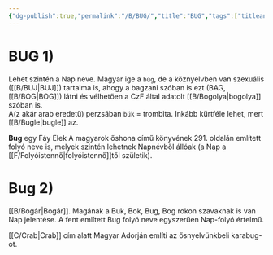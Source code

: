 ```yaml
---
{"dg-publish":true,"permalink":"/B/BUG/","title":"BUG","tags":["titleandheadingonedontmatch","multipleentries","stitched"],"created":"2023-12-09T05:47","updated":"2024-02-12T18:08"}
---
```



# BUG 1)

Lehet szintén a Nap neve. Magyar ige a `búg`, de a köznyelvben van szexuális ([[B/BUJ\|BUJ]]) tartalma is, ahogy a bagzani szóban is ezt (BAG, [[B/BOG\|BOG]]) látni és vélhetően a CzF által adatolt [[B/Bogolya\|bogolya]] szóban is.  
A(z akár arab eredetű) perzsában `búk` = trombita. Inkább kürtféle lehet, mert [[B/Bugle\|bugle]] az.  

**Bug** egy Fáy Elek A magyarok őshona című könyvének 291. oldalán említett folyó neve is, melyek szintén lehetnek Napnévből állóak (a Nap a [[F/Folyóistennő\|folyóistennő]]től születik).  

# Bug 2)

[[B/Bogár\|Bogár]]. Magának a Buk, Bok, Bug, Bog rokon szavaknak is van Nap jelentése. A fent említett Bug folyó neve egyszerűen Nap-folyó értelmű.  

[[C/Crab\|Crab]] cím alatt Magyar Adorján említi az ősnyelvünkbeli karabug-ot.  